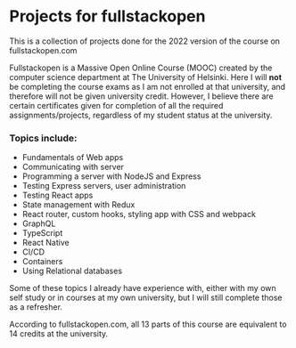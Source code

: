 # Projects for fullstackopen
This is a collection of projects done for the 2022 version of the course on fullstackopen.com

Fullstackopen is a Massive Open Online Course (MOOC) created by the computer science department at The University of Helsinki. Here I will **not** be completing the course exams as I am not enrolled at that university, and therefore will not be given university credit. However, I believe there are certain certificates given for completion of all the required assignments/projects, regardless of my student status at the university.

### Topics include:
- Fundamentals of Web apps
- Communicating with server
- Programming a server with NodeJS and Express
- Testing Express servers, user administration
- Testing React apps
- State management with Redux
- React router, custom hooks, styling app with CSS and webpack
- GraphQL
- TypeScript
- React Native
- CI/CD
- Containers
- Using Relational databases

Some of these topics I already have experience with, either with my own self study or in courses at my own university, but I will still complete those as a refresher.

According to fullstackopen.com, all 13 parts of this course are equivalent to 14 credits at the university.
